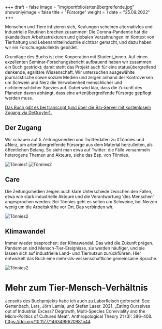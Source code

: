 +++
draft = false
image = "img/portfolio/artenübergreifende.jpg"
showonlyimage = false
title = "Fürsorge"
weight = 1
date = "25.09.2022"
+++

Menschen und Tiere infizieren sich, Keulungen scheinen alternativlos und industrielle Routinen brechen zusammen: Die Corona-Pandemie hat die skandalösen Arbeitsstrukturen und globalen Verzahnungen im Kontext von Tierhaltung und Lebensmittelindustrie sichtbar gemacht, und dazu haben wir ein Forschungskollektiv gebildet.
<!--more-->
Grundlage des Buchs ist eine Kooperation mit Student_innen. Auf einen exzellenten Seminar-Forschungsbericht aufbauend haben wir zusammen ein Buch gestrickt; damit steht das Projekt auch für eine statusübergreifend denkende, egalitäre Wissenschaft. Wir untersuchen ausgewählte journalistische sowie soziale Medien und zeigen anhand der Kontroversen um Schwein und Nerz die Verwobenheit menschlicher und nichtmenschlicher Spezies auf. Dabei wird klar, dass die Zukunft des Planeten davon abhängt, dass eine artenübergreifende Fürsorge gepflegt werden muss.

[Das Buch gibt es bei transcript (und über die Bib-Server mit kostenlosem Zugang via DeGruyter).](https://www.transcript-verlag.de/978-3-8376-6341-9/artenuebergreifende-fuersorge/)

## Der Zugang
Wir schauen auf 5 Zeitungsmedien und Twitterdaten zu #Tönnies und #Nerz, um artenübergreifende Fürsorge aus dem Material herzulleiten, als öffentlichen Belang. So sieht man etwa auf Twitter: die Fälle versammeln heterogene Themen und Akteure, siehe das Bsp. von Tönnies.

![Tönnies1](/abb5_kap4_A1.png)
![Tönnies2](/abb13_kap5_A1.png)

## Care
Die Zeitungsmedien zeigen auch klare Unterschiede zwischen den Fällen, etwa wie stark industrielle Akteure und die Verantwortung 'des Menschen' angesprochen werden. Bei Tönnies geht es selten um Schweine, bei Nerzen wenig um die Arbeitskräfte vor Ort. Das verbinden wir.

![Tönnies2](/abb4_kap4_A1.png)

## Klimawandel
Immer wieder besprochen: der Klimawandel. Das wird die Zukunft prägen. Pandemien sind Mensch-Tier-Ereignisse, sie werden häufiger, und sie lassen sich auf industrielle Land- und Tiernutzun zurückführen. Hier entwickelt das Buch eine mehr-als-wissenschaftliche gemeinsame Sprache.

![Tönnies2](/abb14_kap5_B1.png)


# Mehr zum Tier-Mensch-Verhältnis
Jenseits des Buchprojekts habe ich auch zu Laborfleisch geforscht:
See: Gertenbach, Lars, Jörn Lamla, und Stefan Laser. 2021. „Eating Ourselves out of Industrial Excess? Degrowth, Multi-Species Conviviality and the Micro-Politics of Cultured Meat“. Anthropological Theory 21 (3): 386–408. https://doi.org/10.1177/1463499620981544.
